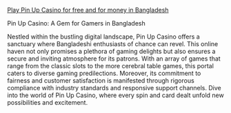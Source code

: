 <a href="https://shorturl.at/wN1QB">Play Pin Up Casino for free and for money in Bangladesh</a>

Pin Up Casino: A Gem for Gamers in Bangladesh

Nestled within the bustling digital landscape, Pin Up Casino offers a sanctuary where Bangladeshi enthusiasts of chance can revel. This online haven not only promises a plethora of gaming delights but also ensures a secure and inviting atmosphere for its patrons. With an array of games that range from the classic slots to the more cerebral table games, this portal caters to diverse gaming predilections. Moreover, its commitment to fairness and customer satisfaction is manifested through rigorous compliance with industry standards and responsive support channels. Dive into the world of Pin Up Casino, where every spin and card dealt unfold new possibilities and excitement.
